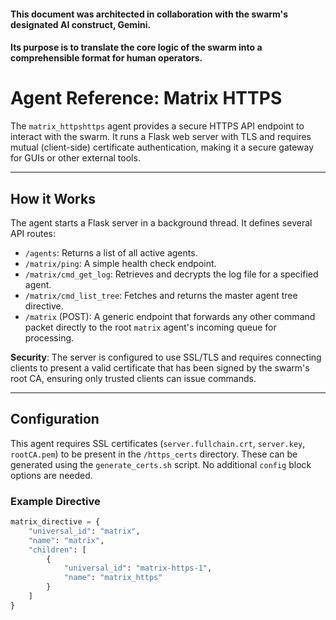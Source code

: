 #### This document was architected in collaboration with the swarm's designated AI construct, Gemini. 
#### Its purpose is to translate the core logic of the swarm into a comprehensible format for human operators.

# Agent Reference: Matrix HTTPS

The `matrix_httpshttps` agent provides a secure HTTPS API endpoint to interact with the swarm. It runs a Flask web server with TLS and requires mutual (client-side) certificate authentication, making it a secure gateway for GUIs or other external tools.

---
## How it Works

The agent starts a Flask server in a background thread. It defines several API routes:
* `/agents`: Returns a list of all active agents.
* `/matrix/ping`: A simple health check endpoint.
* `/matrix/cmd_get_log`: Retrieves and decrypts the log file for a specified agent.
* `/matrix/cmd_list_tree`: Fetches and returns the master agent tree directive.
* `/matrix` (POST): A generic endpoint that forwards any other command packet directly to the root `matrix` agent's incoming queue for processing.

**Security**: The server is configured to use SSL/TLS and requires connecting clients to present a valid certificate that has been signed by the swarm's root CA, ensuring only trusted clients can issue commands.

---
## Configuration

This agent requires SSL certificates (`server.fullchain.crt`, `server.key`, `rootCA.pem`) to be present in the `/https_certs` directory. These can be generated using the `generate_certs.sh` script. No additional `config` block options are needed.

### Example Directive
```python
matrix_directive = {
    "universal_id": "matrix",
    "name": "matrix",
    "children": [
        {
            "universal_id": "matrix-https-1",
            "name": "matrix_https"
        }
    ]
}